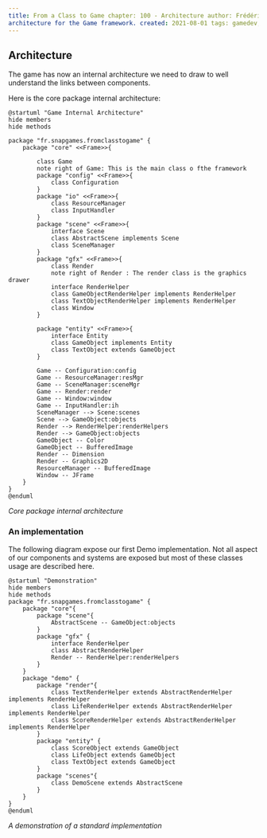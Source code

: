 ```yaml
---
title: From a Class to Game chapter: 100 - Architecture author: Frédéric Delorme description: Some details about global
architecture for the Game framework. created: 2021-08-01 tags: gamedev, architecture
---
```


## Architecture

The game has now an internal architecture we need to draw to well understand the links between components.

Here is the core package internal architecture:

```plantuml
@startuml "Game Internal Architecture"
hide members
hide methods

package "fr.snapgames.fromclasstogame" {
    package "core" <<Frame>>{

        class Game
        note right of Game: This is the main class o fthe framework
        package "config" <<Frame>>{
            class Configuration
        }
        package "io" <<Frame>>{
            class ResourceManager
            class InputHandler
        }
        package "scene" <<Frame>>{
            interface Scene
            class AbstractScene implements Scene
            class SceneManager
        }
        package "gfx" <<Frame>>{
            class Render
            note right of Render : The render class is the graphics drawer
            interface RenderHelper
            class GameObjectRenderHelper implements RenderHelper
            class TextObjectRenderHelper implements RenderHelper
            class Window
        }

        package "entity" <<Frame>>{
            interface Entity
            class GameObject implements Entity
            class TextObject extends GameObject
        }

        Game -- Configuration:config
        Game -- ResourceManager:resMgr
        Game -- SceneManager:sceneMgr
        Game -- Render:render
        Game -- Window:window
        Game -- InputHandler:ih
        SceneManager --> Scene:scenes
        Scene --> GameObject:objects
        Render --> RenderHelper:renderHelpers
        Render --> GameObject:objects
        GameObject -- Color
        GameObject -- BufferedImage
        Render -- Dimension
        Render -- Graphics2D
        ResourceManager -- BufferedImage
        Window -- JFrame
    }
}
@enduml
```

_Core package internal architecture_

### An implementation

The following diagram expose our first Demo implementation.
Not all aspect of our components and systems are exposed but most of these classes usage are described here.

```plantuml
@startuml "Demonstration"
hide members
hide methods
package "fr.snapgames.fromclasstogame" {
    package "core"{
        package "scene"{
            AbstractScene -- GameObject:objects
        }
        package "gfx" {
            interface RenderHelper
            class AbstractRenderHelper
            Render -- RenderHelper:renderHelpers
        }
    } 
    package "demo" {
        package "render"{
            class TextRenderHelper extends AbstractRenderHelper implements RenderHelper
            class LifeRenderHelper extends AbstractRenderHelper implements RenderHelper
            class ScoreRenderHelper extends AbstractRenderHelper implements RenderHelper 
        }
        package "entity" {
            class ScoreObject extends GameObject
            class LifeObject extends GameObject
            class TextObject extends GameObject
        }
        package "scenes"{
            class DemoScene extends AbstractScene
        }
    }
}
@enduml
```

_A demonstration of a standard implementation_
